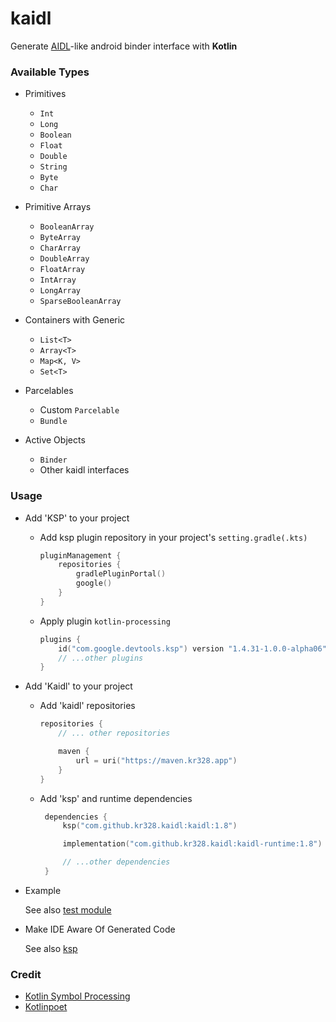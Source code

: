 # kaidl

Generate [AIDL](https://developer.android.com/guide/components/aidl)-like android binder interface with **Kotlin**



### Available Types

- Primitives

  - `Int` 
  - `Long`
  - `Boolean`
  - `Float`
  - `Double`
  - `String`
  - `Byte`
  - `Char`

- Primitive Arrays

  - `BooleanArray`
  - `ByteArray`
  - `CharArray`
  - `DoubleArray`
  - `FloatArray`
  - `IntArray`
  - `LongArray`
  - `SparseBooleanArray`

- Containers with Generic

  - `List<T>`
  - `Array<T>`
  - `Map<K, V>`
  - `Set<T>`

- Parcelables

  - Custom `Parcelable`
  - `Bundle`
  
- Active Objects
  
  - `Binder`
  - Other kaidl interfaces
  
  

### Usage

- Add 'KSP' to your project

  + Add ksp plugin repository in your project's `setting.gradle(.kts)`

     ```kotlin
     pluginManagement {
         repositories {
             gradlePluginPortal()
             google()
         }
     }
     ```

  + Apply plugin `kotlin-processing`
   
     ```kotlin
     plugins {
         id("com.google.devtools.ksp") version "1.4.31-1.0.0-alpha06"
         // ...other plugins
     }
     ```

- Add 'Kaidl' to your project

  + Add 'kaidl' repositories

     ```kotlin
     repositories {
         // ... other repositories
   
         maven {
             url = uri("https://maven.kr328.app")
         }
     }
     ```

  + Add 'ksp' and runtime dependencies

    ```kotlin
     dependencies {
         ksp("com.github.kr328.kaidl:kaidl:1.8")

         implementation("com.github.kr328.kaidl:kaidl-runtime:1.8")

         // ...other dependencies
     }
     ```

- Example

  See also [test module](https://github.com/Kr328/kaidl/tree/main/test)

- Make IDE Aware Of Generated Code

  See also [ksp](https://github.com/google/ksp#make-ide-aware-of-generated-code)

### Credit

- [Kotlin Symbol Processing](https://github.com/google/ksp)
- [Kotlinpoet](https://github.com/square/kotlinpoet)